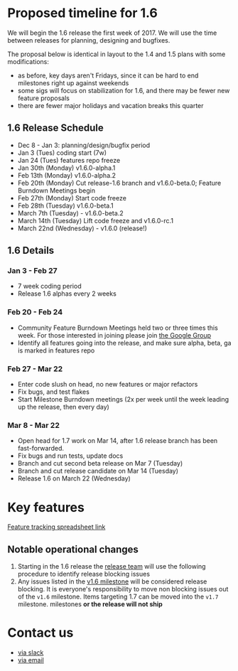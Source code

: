 # Proposed timeline for 1.6
We will begin the 1.6 release the first week of 2017.
We will use the time between releases for planning, designing and bugfixes.

The proposal below is identical in layout to the 1.4 and 1.5 plans with some
modifications:
- as before, key days aren't Fridays, since it can be hard to end milestones right up against weekends
- some sigs will focus on stabilization for 1.6, and there may be fewer new
  feature proposals
- there are fewer major holidays and vacation breaks this quarter 

## 1.6 Release Schedule
- Dec 8 - Jan 3: planning/design/bugfix period
- Jan 3 (Tues) coding start (7w)
- Jan 24 (Tues) features repo freeze
- Jan 30th (Monday) v1.6.0-alpha.1
- Feb 13th (Monday) v1.6.0-alpha.2
- Feb 20th (Monday) Cut release-1.6 branch and v1.6.0-beta.0; Feature Burndown Meetings begin
- Feb 27th (Monday) Start code freeze
- Feb 28th (Tuesday) v1.6.0-beta.1
- March 7th (Tuesday) - v1.6.0-beta.2
- March 14th (Tuesday) Lift code freeze and v1.6.0-rc.1
- March 22nd (Wednesday) - v1.6.0 (release!)

## 1.6 Details

### Jan 3 - Feb 27
- 7 week coding period
- Release 1.6 alphas every 2 weeks

### Feb 20 - Feb 24
- Community Feature Burndown Meetings held two or three times this week. For those interested in joining please
  join [the Google Group](https://groups.google.com/forum/#!forum/kubernetes-milestone-burndown)
- Identify all features going into the release, and make sure alpha, beta, ga is
  marked in features repo

### Feb 27 - Mar 22
- Enter code slush on head, no new features or major refactors
- Fix bugs, and test flakes
- Start Milestone Burndown meetings (2x per week until the week leading up the
  release, then every day)

### Mar 8 - Mar 22
- Open head for 1.7 work on Mar 14, after 1.6 release branch has been fast-forwarded.
- Fix bugs and run tests, update docs
- Branch and cut second beta release on Mar 7 (Tuesday)
- Branch and cut release candidate on Mar 14 (Tuesday)
- Release 1.6 on March 22 (Wednesday)


# Key features
[Feature tracking spreadsheet
link](https://docs.google.com/spreadsheets/d/1nspIeRVNjAQHRslHQD1-6gPv99OcYZLMezrBe3Pfhhg/edit#gid=0)

## Notable operational changes

1. Starting in the 1.6 release the [release team](https://github.com/kubernetes/features/blob/master/release-1.6/release_team.md)
  will use the following procedure to identify release blocking issues
  1. Any issues listed in the [v1.6 milestone](https://github.com/kubernetes/kubernetes/issues?utf8=%E2%9C%93&q=is%3Aissue%20is%3Aopen%20milestone%3Av1.6)
     will be considered release blocking. It is everyone's responsibility to move non blocking issues out of the `v1.6` milestone. Items targeting 1.7 can be moved into the `v1.7` milestone.
     milestones **or the release will not ship**

# Contact us
- [via slack](https://kubernetes.slack.com/messages/k8s-release/)
- [via email](mailto:kubernetes-release@googlegroups.com)
